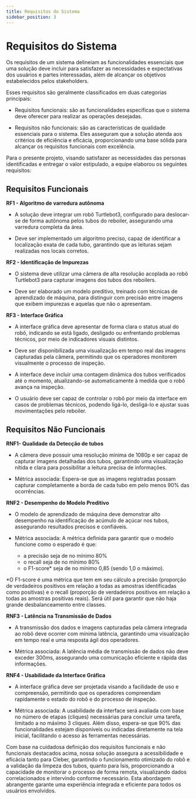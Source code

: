 ```yaml
---
title: Requisitos do Sistema
sidebar_position: 3
---
```


# Requisitos do Sistema

Os requisitos de um sistema delineiam as funcionalidades essenciais que uma solução deve incluir para satisfazer as necessidades e expectativas dos usuários e partes interessadas, além de alcançar os objetivos estabelecidos pelos stakeholders.

Esses requisitos são geralmente classificados em duas categorias principais:

- Requisitos funcionais: são as funcionalidades específicas que o sistema deve oferecer para realizar as operações desejadas.

- Requisitos não funcionais: são as características de qualidade essenciais para o sistema. Eles asseguram que a solução atenda aos critérios de eficiência e eficácia, proporcionando uma base sólida para alcançar os requisitos funcionais com excelência.

Para o presente projeto, visando satisfazer as necessidades das personas identificadas e entregar o valor estipulado, a equipe elaborou os seguintes requisitos:

## Requisitos Funcionais

**RF1 - Algoritmo de varredura autônoma**

- A solução deve integrar um robô Turtlebot3, configurado para deslocar-se de forma autônoma pelos tubos do reboiler, assegurando uma varredura completa da área.

- Deve ser implementado um algoritmo preciso, capaz de identificar a localização exata de cada tubo, garantindo que as leituras sejam realizadas nos locais corretos.


**RF2 - Identificação de Impurezas**

- O sistema deve utilizar uma câmera de alta resolução acoplada ao robô Turtlebot3 para capturar imagens dos tubos dos reboilers.

- Deve ser elaborado um modelo preditivo, treinado com técnicas de aprendizado de máquina, para distinguir com precisão entre imagens que exibem impurezas e aquelas que não o apresentam.


**RF3 - Interface Gráfica**

- A interface gráfica deve apresentar de forma clara o status atual do robô, indicando se está ligado, desligado ou enfrentando problemas técnicos, por meio de indicadores visuais distintos.

- Deve ser disponibilizada uma visualização em tempo real das imagens capturadas pela câmera, permitindo que os operadores monitorem visualmente o processo de inspeção.

- A interface deve incluir uma contagem dinâmica dos tubos verificados até o momento, atualizando-se automaticamente à medida que o robô avança na inspeção.

- O usuário deve ser capaz de controlar o robô por meio da interface em casos de problemas técnicos, podendo ligá-lo, desligá-lo e ajustar suas movimentações pelo reboiler.

## Requisitos Não Funcionais

**RNF1- Qualidade da Detecção de tubos**

- A câmera deve possuir uma resolução mínima de 1080p e ser capaz de capturar imagens detalhadas dos tubos, garantindo uma visualização nítida e clara para possibilitar a leitura precisa de informações.

- Métrica associada: Espera-se que as imagens registradas possam capturar completamente a borda de cada tubo em pelo menos 90% das ocorrências.

**RNF2 - Desempenho do Modelo Preditivo**

- O modelo de aprendizado de máquina deve demonstrar alto desempenho na identificação de acúmulo de açúcar nos tubos, assegurando resultados precisos e confiáveis.

- Métrica associada: A métrica definida para garantir que o modelo funcione como o esperado é que:
    - a precisão seja de no mínimo 80%
    - o recall seja de no mínimo 80%
    - o F1-score* seja de no mínimo 0,85 (sendo 1,0 o máximo).

*O F1-score é uma métrica que tem em seu cálculo a precisão (proporção de verdadeiros positivos em relação a todas as amostras identificadas como positivas) e o recall (proporção de verdadeiros positivos em relação a todas as amostras positivas reais). Será útil para garantir que não haja grande desbalanceamento entre classes.

**RNF3 - Latência na Transmissão de Dados**

- A transmissão dos dados e imagens capturadas pela câmera integrada ao robô deve ocorrer com mínima latência, garantindo uma visualização em tempo real e uma resposta ágil dos operadores.

- Métrica associada: A latência média de transmissão de dados não deve exceder 300ms, assegurando uma comunicação eficiente e rápida das informações.

**RNF4 - Usabilidade da Interface Gráfica**

- A interface gráfica deve ser projetada visando a facilidade de uso e compreensão, permitindo que os operadores compreendam rapidamente o estado do robô e do processo de inspeção.

- Métrica associada: A usabilidade da interface será avaliada com base no número de etapas (cliques) necessárias para concluir uma tarefa, limitado a no máximo 3 cliques. Além disso, espera-se que 90% das funcionalidades estejam disponíveis ou indicadas diretamente na tela inicial, facilitando o acesso às ferramentas necessárias.


Com base na cuidadosa definição dos requisitos funcionais e não funcionais destacados acima, nossa solução assegura a acessibilidade e eficácia tanto para Cleber, garantindo o funcionamento otimizado do robô e a validação da limpeza dos tubos, quanto para Ísis, proporcionando a capacidade de monitorar o processo de forma remota, visualizando dados correlacionados e intervindo conforme necessário. Esta abordagem abrangente garante uma experiência integrada e eficiente para todos os usuários envolvidos.





